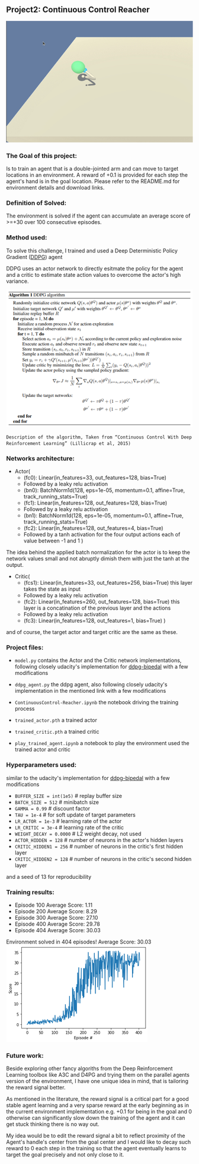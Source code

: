 ## Project2: Continuous Control Reacher

<img src="images/agent_play.gif">

### The Goal of this project:
Is to train an agent that is a double-jointed arm and can move to target locations in an environment. A reward of +0.1 is provided for each step the agent's hand is in the goal location. 
Please refer to the README.md for environment details and download links.

### Definition of Solved:
The environment is solved if the agent can accumulate an average score of >=+30 over 100 consecutive episodes.

### Method used:
To solve this challenge, I trained and used a Deep Deterministic Policy Gradient  ([DDPG](https://arxiv.org/pdf/1509.02971.pdf)) agent

DDPG uses an actor network to directly esitmate the policy for the agent and a critic to estimate state action values to overcome the actor's high variance.

<img src="images/ddpg.png" />

`Description of the algorithm, Taken from “Continuous Control With Deep Reinforcement Learning” (Lillicrap et al, 2015)` 

### Networks architecture:
- Actor(
  - (fc0): Linear(in_features=33, out_features=128, bias=True)
  - Followed by a leaky relu activation
  - (bn0): BatchNorm1d(128, eps=1e-05, momentum=0.1, affine=True, track_running_stats=True)
  - (fc1): Linear(in_features=128, out_features=128, bias=True)
  - Followed by a leaky relu activation
  - (bn1): BatchNorm1d(128, eps=1e-05, momentum=0.1, affine=True, track_running_stats=True)
  - (fc2): Linear(in_features=128, out_features=4, bias=True)
  - Followed by a tanh activation for the four output actions each of value between -1 and 1
)

The idea behind the applied batch normalization for the actor is to keep the network values small and not abruptly dimish them with just the tanh at the output.


- Critic(
  - (fcs1): Linear(in_features=33, out_features=256, bias=True) this layer takes the state as input
  - Followed by a leaky relu activation
  - (fc2): Linear(in_features=260, out_features=128, bias=True) this layer is a concatination of the previous layer and the actions
  - Followed by a leaky relu activation
  - (fc3): Linear(in_features=128, out_features=1, bias=True)
)

and of course, the target actor and target critic are the same as these.

### Project files:
- `model.py` contains the Actor and the Critic network implementations, following closely udacity's implementation for [ddpg-bipedal](https://github.com/udacity/deep-reinforcement-learning/tree/master/ddpg-bipedal) with a few modifications

- `ddpg_agent.py` the ddpg agent, also following closely udacity's implementation in the mentioned link with a few modifications


- `ContinuousControl-Reacher.ipynb` the notebook driving the training process
- `trained_actor.pth` a trained actor
- `trained_critic.pth` a trained critic
- `play_trained_agent.ipynb` a notebook to play the environment used the trained actor and critic


### Hyperparameters used:
similar to the udacity's implementation for [ddpg-bipedal](https://github.com/udacity/deep-reinforcement-learning/tree/master/ddpg-bipedal) with a few modifications

- `BUFFER_SIZE = int(1e5)`    # replay buffer size
- `BATCH_SIZE = 512`          # minibatch size
- `GAMMA = 0.99`              # discount factor
- `TAU = 1e-4`              # for soft update of target parameters
- `LR_ACTOR = 1e-3`         # learning rate of the actor
- `LR_CRITIC = 3e-4`        # learning rate of the critic
- `WEIGHT_DECAY = 0.0000`   # L2 weight decay, not used
- `ACTOR_HIDDEN = 128`		# number of neurons in the actor's hidden layers
- `CRITIC_HIDDEN1 = 256`  # number of neurons in the critic's first hidden layer
- `CRITIC_HIDDEN2 = 128`  # number of neurons in the critic's second hidden layer


and a seed of 13 for reproducibility



### Training results:
 - Episode 100	Average Score: 1.11
 - Episode 200	Average Score: 8.29
 - Episode 300	Average Score: 27.10
 - Episode 400	Average Score: 29.78
 - Episode 404	Average Score: 30.03

Environment solved in 404 episodes!	Average Score: 30.03
<img src="images/scores_plot.png">

### Future work:

Beside exploring other fancy algoriths from the Deep Reinforcement Learning toolbox like A3C and D4PG and trying them on the parallel agents version of the environment, I have one unique idea in mind, that is tailoring the reward signal better.

As mentioned in the literature, the reward signal is a critical part for a good stable agent learning and a very sparse reward at the early beginning as in the current environment implementation e.g. +0.1 for being in the goal and 0 otherwise can significantly slow down the training of the agent and it can get stuck thinking there is no way out.

My idea would be to edit the reward signal a bit to reflect proximity of the Agent's handle's center from the goal center and I would like to decay such reward to 0 each step in the training so that the agent eventually learns to target the goal precisely and not only close to it.